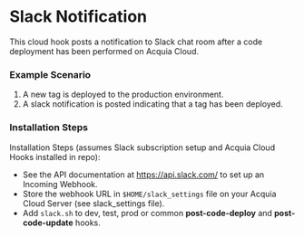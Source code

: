 # Slack Notification

This cloud hook posts a notification to Slack chat room after a code deployment
has been performed on Acquia Cloud.

### Example Scenario

1. A new tag is deployed to the production environment.
2. A slack notification is posted indicating that a tag has been deployed.

### Installation Steps

Installation Steps (assumes Slack subscription setup and Acquia Cloud Hooks installed in repo):

* See the API documentation at https://api.slack.com/ to set up an Incoming Webhook.
* Store the webhook URL in `$HOME/slack_settings` file on your Acquia Cloud Server (see slack_settings file).
* Add `slack.sh` to dev, test, prod or common __post-code-deploy__ and __post-code-update__ hooks.


